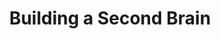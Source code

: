 ---
title: "Building a Second Brain"
cover: "/images/reading/building-a-second-brain.jpeg"
publishDate: 2022-11-15
authors: "Tiago Forte"
---